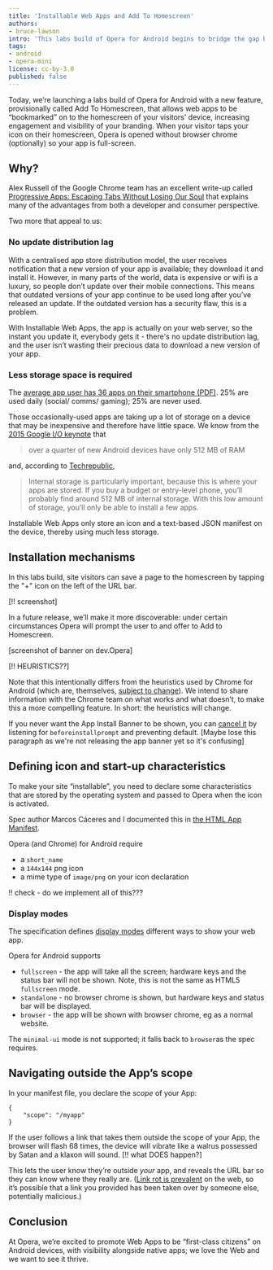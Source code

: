```yaml
---
title: 'Installable Web Apps and Add To Homescreen'
authors:
- bruce-lawson
intro: 'This labs build of Opera for Android begins to bridge the gap between native and web apps’ User Experience.'
tags:
- android
- opera-mini
license: cc-by-3.0
published: false
---
```


Today, we’re launching a labs build of Opera for Android with a new feature, provisionally called Add To Homescreen, that allows web apps to be “bookmarked” on to the homescreen of your visitors' device, increasing engagement and visibility of your branding. When your visitor taps your icon on their homescreen, Opera is opened without browser chrome (optionally) so your app is full-screen.

## Why?

Alex Russell of the Google Chrome team has an excellent write-up called [Progressive Apps: Escaping Tabs Without Losing Our Soul](https://infrequently.org/2015/06/progressive-apps-escaping-tabs-without-losing-our-soul/comment-page-1/#comment-25492) that explains many of the advantages from both a developer and consumer perspective.

Two more that appeal to us:

### No update distribution lag

With a centralised app store distribution model, the user receives notification that a new version of your app is available; they download it and install it. However, in many parts of the world, data is expensive or wifi is a luxury, so people don’t update over their mobile connections. This means that outdated versions of your app continue to be used long after you’ve released an update. If the outdated version has a security flaw, this is a problem.

With Installable Web Apps, the app is actually on your web server, so the instant you update it, everybody gets it - there's no update distribution lag, and the user isn’t wasting their precious data to download a new version of your app.

### Less storage space is required

The [average app user has 36 apps on their smartphone (PDF)](https://think.storage.googleapis.com/docs/mobile-app-marketing-insights.pdf). 25% are used daily (social/ comms/ gaming); 25% are never used.

Those occasionally-used apps are taking up a lot of storage on a device that may be inexpensive and therefore have little space. We know from the [2015 Google I/O keynote](https://www.youtube.com/watch?v=7V-fIGMDsmE&feature=youtu.be&t=1h21m30s) that

> over a quarter of new Android devices have only 512 MB of RAM

and, according to [Techrepublic](vhttp://www.techrepublic.com/article/ram-a-lama-dont-be-a-ding-ding-about-android-storage/),

> Internal storage is particularly important, because this is where your apps are stored. If you buy a budget or entry-level phone, you’ll probably find around 512 MB of internal storage. With this low amount of storage, you’ll only be able to install a few apps.

Installable Web Apps only store an icon and a text-based JSON manifest on the device, thereby using much less storage.

## Installation mechanisms

In this labs build, site visitors can save a page to the homescreen by tapping the "+" icon on the left of the URL bar.

[!! screenshot]

In a future release, we’ll make it more discoverable: under certain circumstances Opera will prompt the user to and offer to Add to Homescreen.



[screenshot of banner on dev.Opera]

[!! HEURISTICS??]

Note that this intentionally differs from the heuristics used by Chrome for Android (which are, themselves, [subject to change](https://developers.google.com/web/updates/2015/03/increasing-engagement-with-app-install-banners-in-chrome-for-android?hl=en#criteria-faq)). We intend to share information with the Chrome team on what works and what doesn’t, to make this a more compelling feature. In short: the heuristics will change.

If you never want the App Install Banner to be shown, you can [cancel it](https://developers.google.com/web/updates/2015/03/increasing-engagement-with-app-install-banners-in-chrome-for-android#cancel) by listening for `beforeinstallprompt` and preventing default. [Maybe lose this paragraph as we're not releasing the app banner yet so it's confusing]


## Defining icon and start-up characteristics

To make your site “installable”, you need to declare some characteristics that are stored by the operating system and passed to Opera when the icon is activated.

Spec author Marcos Cáceres and I documented this in [the HTML App Manifest](http://html5doctor.com/web-manifest-specification/#appname).

Opera (and Chrome) for Android require

* a `short_name`
* a `144x144` png icon
* a mime type of `image/png` on your icon declaration

!! check - do we implement all of this???

### Display modes

The specification defines [display modes](https://w3c.github.io/manifest/#display-modes) different ways to show your web app.

Opera for Android supports

* `fullscreen` - the app will take all the screen; hardware keys and the status bar will not be shown. Note, this is not the same as HTML5 `fullscreen` mode.
* `standalone` - no browser chrome is shown, but hardware keys and status bar will be displayed.
* `browser` - the app will be shown with browser chrome, eg as a normal website.

The `minimal-ui` mode is not supported; it falls  back to `browser`as the spec requires.

## Navigating outside the App’s scope

In your manifest file, you declare the *scope* of your App:

	{
		"scope": "/myapp"
	}

If the user follows a link that takes them outside the scope of your App, the browser will flash 68 times, the device will vibrate like a walrus possessed by Satan and a klaxon will sound. [!! what DOES happen?]

This lets the user know they’re outside *your* app, and reveals the URL bar so they can know where they really are. ([Link rot is prevalent](https://www.tbray.org/ongoing/When/201x/2015/05/25/URI-decay) on the web, so it’s possible that a link you provided has been taken over by someone else, potentially malicious.)

## Conclusion

At Opera, we’re excited to promote Web Apps to be “first-class citizens” on Android devices, with visibility alongside native apps; we love the Web and we want to see it thrive.
